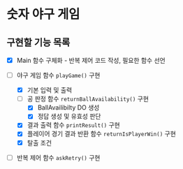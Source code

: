 # 숫자 야구 게임

## 구현할 기능 목록

* [x] Main 함수 구체화 - 반복 제어 코드 작성, 필요한 함수 선언
* [ ] 야구 게임 함수 ``playGame()`` 구현
    * [x] 기본 입력 및 출력
    * [ ] 공 판정 함수 ``returnBallAvailability()`` 구현
      * [x] BallAvailibilty DO 생성
      * [x] 정답 생성 및 유효성 판단
    * [x] 결과 출력 함수 ``printResult()`` 구현
    * [x] 플레이어 경기 결과 반환 함수 ``returnIsPlayerWin()`` 구현
    * [x] 탈출 조건 
* [ ] 반복 제어 함수 ``askRetry()`` 구현

